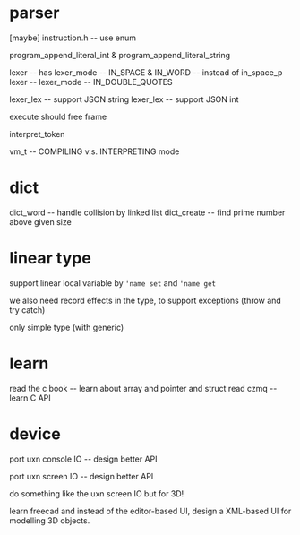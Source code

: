 # parser

[maybe] instruction.h -- use enum

program_append_literal_int & program_append_literal_string

lexer -- has lexer_mode -- IN_SPACE & IN_WORD -- instead of in_space_p
lexer -- lexer_mode -- IN_DOUBLE_QUOTES

lexer_lex -- support JSON string
lexer_lex -- support JSON int

execute should free frame

interpret_token

vm_t -- COMPILING v.s. INTERPRETING mode

# dict

dict_word -- handle collision by linked list
dict_create -- find prime number above given size

# linear type

support linear local variable by `'name set` and `'name get`

we also need record effects in the type, to support exceptions (throw and try catch)

only simple type (with generic)

# learn

read the c book -- learn about array and pointer and struct
read czmq -- learn C API

# device

port uxn console IO -- design better API

port uxn screen IO -- design better API

do something like the uxn screen IO but for 3D!

learn freecad and instead of the editor-based UI,
design a XML-based UI for modelling 3D objects.
